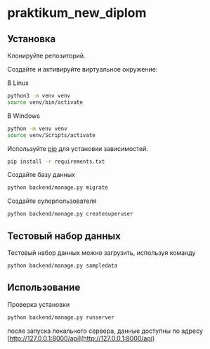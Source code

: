 # praktikum_new_diplom
## Установка

Клонируйте репозиторий.

Создайте и активируйте виртуальное окружение:

В Linux
```bash
python3 -m venv venv
source venv/bin/activate
```

В Windows
```bash
python -m venv venv
source venv/Scripts/activate
```

Используйте [pip](https://pip.pypa.io/en/stable/)
для установки зависимостей.

```bash
pip install -r requirements.txt
```

Создайте базу данных

```bash
python backend/manage.py migrate
```

Создайте суперпользователя

```bash
python backend/manage.py createsuperuser
```


## Тестовый набор данных

Тестовый набор данных можно загрузить, используя команду

```bash
python backend/manage.py sampledata
```

## Использование

Проверка установки

```bash
python backend/manage.py runserver
```
после запуска локального сервера, данные доступны по адресу [http://127.0.0.1:8000/api](http://127.0.0.1:8000/api)